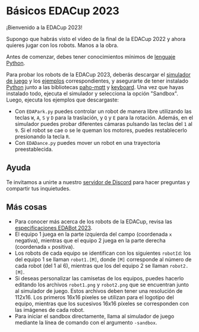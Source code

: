 # Básicos EDACup 2023

¡Bienvenido a la EDACup 2023!

Supongo que habrás visto el vídeo de la final de la EDACup 2022 y ahora quieres jugar con los robots. Manos a la obra.

Antes de comenzar, debes tener conocimientos mínimos de [lenguaje Python](https://es.wikipedia.org/wiki/Python).

Para probar los robots de la EDACup 2023, deberás descargar el [simulador de juego](Downloads) y los [ejemplos](Ejemplos) correspondientes, y asegurarte de tener instalado [Python](https://www.anaconda.com/products/distribution) junto a las bibliotecas [paho-mqtt](https://pypi.org/project/paho-mqtt/) y [keyboard](https://pypi.org/project/keyboard/). Una vez que hayas instalado todo, ejecuta el simulador y selecciona la opción "Sandbox". Luego, ejecuta los ejemplos que descargaste:

* Con `EDAPark.py` puedes controlar un robot de manera libre utilizando las teclas `W`, `A`, `S` y `D` para la traslación, y `Q` y `E` para la rotación. Además, en el simulador puedes probar diferentes cámaras pulsando las teclas del `1` al `9`. Si el robot se cae o se le queman los motores, puedes restablecerlo presionando la tecla `R`.
* Con `EDADance.py` puedes mover un robot en una trayectoria preestablecida.

## Ayuda

Te invitamos a unirte a nuestro [servidor de Discord](https://discord.gg/RAwJQxQyW2) para hacer preguntas y compartir tus inquietudes.

## Más cosas

* Para conocer más acerca de los robots de la EDACup, revisa las [especificaciones EDABot 2023](SPECS.md).
* El equipo 1 juega en la parte izquierda del campo (coordenada `x` negativa), mientras que el equipo 2 juega en la parte derecha (coordenada `x` positiva).
* Los robots de cada equipo se identifican con los siguientes `robotId`: los del equipo 1 se llaman `robot1.[M]`, donde `[M]` corresponde al número de cada robot (del 1 al 6), mientras que los del equipo 2 se llaman `robot2.[M]`.
* Si deseas personalizar las camisetas de los equipos, puedes hacerlo editando los archivos `robot1.png` y `robot2.png` que se encuentran junto al simulador de juego. Estos archivos deben tener una resolución de 112x16. Los primeros 16x16 píxeles se utilizan para el logotipo del equipo, mientras que los sucesivos 16x16 píxeles se corresponden con las imágenes de cada robot.
* Para iniciar el sandbox directamente, llama al simulador de juego mediante la línea de comando con el argumento `-sandbox`.
